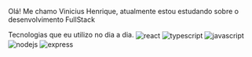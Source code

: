 Olá! Me chamo Vinicius Henrique, atualmente estou estudando sobre o desenvolvimento FullStack



Tecnologias que eu utilizo no dia a dia.
<img align="center" alt="react" src="https://img.shields.io/badge/React-61DAFB?style=for-the-badge&logo=react&logoColor=black" /> <img align="center" alt="typescript" src="https://img.shields.io/badge/TypeScript-3178C6?style=for-the-badge&logo=typescript&logoColor=white" /> <img align="center" alt="javascript" src="https://img.shields.io/badge/JavaScript-F7DF1E?style=for-the-badge&logo=javascript&logoColor=black" /> <img align="center" alt="nodejs" src="https://img.shields.io/badge/Node.js-339933?style=for-the-badge&logo=node.js&logoColor=white" /> <img align="center" alt="express" src="https://img.shields.io/badge/Express-000000?style=for-the-badge&logo=express&logoColor=white" />

